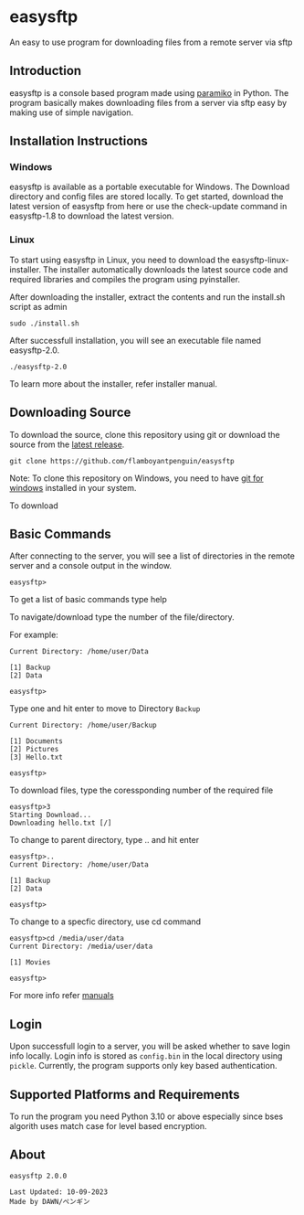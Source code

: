 # easysftp

An easy to use program for downloading files from a remote server via sftp

## Introduction

easysftp is a console based program made using [paramiko](https://github.com/paramiko/paramiko) in Python. The program basically makes downloading files from a server via sftp easy by making use of simple navigation.

## Installation Instructions

### Windows

easysftp is available as a portable executable for Windows. The Download directory and config files are stored locally. To get started, download the latest version of easysftp from here or use the check-update command in easysftp-1.8 to download the latest version.

### Linux

To start using easysftp in Linux, you need to download the easysftp-linux-installer. The installer automatically downloads the latest source code and required libraries and compiles the program using pyinstaller.

After downloading the installer, extract the contents and run the install.sh script as admin

`sudo ./install.sh`

After successfull installation, you will see an executable file named easysftp-2.0.

`./easysftp-2.0`

To learn more about the installer, refer installer manual.

## Downloading Source

To download the source, clone this repository using git or download the source from the [latest release](https://github.com/flamboyantpenguin/easysftp/releases/latest).

`git clone https://github.com/flamboyantpenguin/easysftp`

Note: To clone this repository on Windows, you need to have [git for windows](https://git-scm.com/) installed in your system.

To download

## Basic Commands

After connecting to the server, you will see a list of directories in the remote server and a console output in the window.

`easysftp>`

To get a list of basic commands type help

To navigate/download type the number of the file/directory.

For example:

```Console
Current Directory: /home/user/Data

[1] Backup
[2] Data

easysftp>
```

Type one and hit enter to move to Directory `Backup`

```Console
Current Directory: /home/user/Backup

[1] Documents
[2] Pictures
[3] Hello.txt

easysftp>
```

To download files, type the coressponding number of the required file

```Console
easysftp>3
Starting Download...
Downloading hello.txt [/]
```

To change to parent directory, type .. and hit enter

```Console
easysftp>..
Current Directory: /home/user/Data

[1] Backup
[2] Data

easysftp>
```

To change to a specfic directory, use cd command

```Console
easysftp>cd /media/user/data
Current Directory: /media/user/data

[1] Movies

easysftp>
```

For more info refer [manuals](./docs/manual.md)

## Login

Upon successfull login to a server, you will be asked whether to save login info locally. Login info is stored as `config.bin` in the local directory using `pickle`. Currently, the program supports only key based authentication.

## Supported Platforms and Requirements

To run the program you need Python 3.10 or above especially since bses algorith uses match case for level based encryption.

## About

```Txt
easysftp 2.0.0

Last Updated: 10-09-2023
Made by DAWN/ペンギン
```
